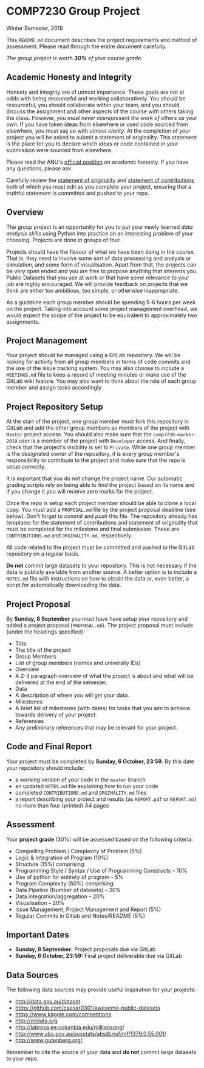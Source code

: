 # COMP7230 Group Project
Winter Semester, 2019

This `README.md` document describes the project requirements and method of assessment.
Please read through the entire document carefully.

_The group project is worth **30%** of your course grade._

## Academic Honesty and Integrity

Honesty and integrity are of utmost importance. These goals are *not* at odds with
being resourceful and working collaboratively. You *should* be resourceful, you
should collaborate within your team, and you should discuss the assignment and
other aspects of the course with others taking the class. However, *you must never
misrepresent the work of others as your own*. If you have taken ideas from elsewhere
or used code sourced from elsewhere, you must say so with *utmost clarity*. At the
completion of your project you will be asked to submit a statement of originality.
This statement is the place for you to declare which ideas or code contained in
your submission were sourced from elsewhere.

Please read the ANU's [official position](http://academichonesty.anu.edu.au/) on
academic honesty. If you have any questions, please ask.

Carefully review the [statement of originality](ORIGINALITY.md) and [statement of
contributions](CONTRIBUTION.md) both of which you must edit as you complete your
project, ensuring that a truthful statement is committed and pushed to your repo.

## Overview

The group project is an opportunity for you to put your newly learned 
_data analysis skills_ using Python into practice on an interesting problem of your 
choosing. Projects are done in groups of four.

Projects should have the flavour of what we have been doing in the course. That is,
they need to involve some sort of data processing and analysis or simulation, and
some form of visualisation. Apart from that, the projects can be very open ended
and you are free to propose anything that interests you. Public Datasets that you
use at work or that have some relevance to your job are highly encouraged. We will 
provide feedback on projects that we think are either too ambitious, too simple, or 
otherwise inappropriate.

As a guideline each group member should be spending 5-6 hours per week on the
project. Taking into account some project management overhead, we would expect
the scope of the project to be equivalent to approximately two assignments.

## Project Management

Your project should be managed using a GitLab repository. We will be
looking for activity from all group members in terms of code commits
and the use of the issue tracking system. You may also choose to
include a `MEETINGS.md` file to keep a record of meeting minutes or
make use of the GitLab wiki feature. You may also want to think about
the role of each group member and assign tasks accordingly.

## Project Repository Setup

At the start of the project, one group member must fork this
repository in GitLab and add the other group members as members of the
project with `Master` project access. You should also make sure that
the `comp7230-marker-2019` user is a member of the project with `Developer`
access. And finally, check that the project's visibility is set to
`Private`.  While one group member is the designated owner of the
repository, it is every group member's responsibility to contribute to
the project and make sure that the repo is setup correctly.

It is important that you do not change the project name. Our automatic
grading scripts rely on being able to find the project based on its
name and if you change it you will receive zero marks for the project.

Once the repo is setup each project member should be able to clone a local copy.
You must add a `PROPOSAL.md` file by the project proposal deadline (see below).
Don't forget to _commit_ and _push_ this file. The repository already has templates
for the statement of contributions and statement of originality that must be
completed for the milestone and final submission. These are `CONTRIBUTIONS.md`
and `ORGINALITY.md`, respectively.

All code related to the project must be committed and pushed to the GitLab
repository on a regular basis.

**Do not** commit large datasets to your repository. This is not necessary if
the data is publicly available from another source. A better option is to
include a `NOTES.md` file with instructions on how to obtain the data or, even
better, a script for automatically downloading the data.

## Project Proposal

By **Sunday, 8 September** you must have have setup your repository
and added a project proposal (`PROPOSAL.md`). The project proposal
must include (under the headings specified):

- Title
 - The title of the project
- Group Members
 - List of group members (names and university IDs)
- Overview
 - A 2-3 paragraph overview of what the project is about and
   what will be delivered at the end of the semester.
- Data
 - A description of where you will get your data.
- Milestones
 - A brief list of milestones (with dates) for tasks that you
   aim to achieve towards delivery of your project.
- References
 - Any preliminary references that may be relevant for your project.

## Code and Final Report

Your project must be completed by **Sunday, 6 October, 23:59**. By this
date your repository should include:

- a working version of your code in the `master` branch
- an updated `NOTES.md` file explaining how to run your code
- completed `CONTRIBUTIONS.md` and `ORGINALITY.md` files
- a report describing your project and results (as `REPORT.pdf` or `REPORT.md`)
  no more than four (printed) A4 pages

## Assessment

Your **project grade** (30%) will be assessed based on the following criteria:

- Compelling Problem / Complexity of Problem (5%)
- Logic & Integration of Program (10%)
- Structure (15%) comprising:
 - Programming Style / Syntax / Use of Programming Constructs – 10%
 - Use of python for entirety of program – 5%
- Program Complexity (60%) comprising:
 - Data Pipeline (Number of datasets) – 20%
 - Data integration/aggregation – 20%
 - Visualisation – 20%
- Issue Management, Project Management and Report (5%)
- Regular Commits in Gitlab and Notes/README (5%)
 


## Important Dates

- **Sunday, 8 September:** Project proposals due via GitLab
- **Sunday, 6 October, 23:59:** Final project deliverable due via GitLab

## Data Sources

The following data sources may provide useful inspiration for your projects:

- http://data.gov.au/dataset
- https://github.com/caesar0301/awesome-public-datasets
- https://www.kaggle.com/competitions
- http://mldata.org
- http://labrosa.ee.columbia.edu/millionsong/
- http://www.abs.gov.au/ausstats/abs@.nsf/mf/1379.0.55.001/
- http://www.gutenberg.org/

Remember to cite the source of your data and **do not** commit large
datasets to your repo.